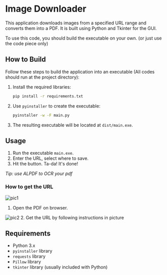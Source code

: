 # Image Downloader

This application downloads images from a specified URL range and converts them into a PDF. It is built using Python and Tkinter for the GUI.

To use this code, you should build the executable on your own. (or just use the code piece only)

## How to Build

Follow these steps to build the application into an executable (All codes should run at the project directory):

1. Install the required libraries:

   ```sh
   pip install -r requirements.txt
   ```

2. Use `pyinstaller` to create the executable:

   ```sh
   pyinstaller -w -F main.py
   ```

3. The resulting executable will be located at `dist/main.exe`.

## Usage

1. Run the executable `main.exe`.
2. Enter the URL, select where to save.
3. Hit the button. Ta-da! It's done!

*Tip: use ALPDF to OCR your pdf*

### How to get the URL
![pic1](https://github.com/user-attachments/assets/ba70ec21-5dc5-465d-9619-d6cc86f7e88d)
1. Open the PDF on browser.

![pic2](https://github.com/user-attachments/assets/4f734a6e-f1a0-47c8-84a3-76f30c53def3)
2. Get the URL by following instructions in picture

## Requirements

- Python 3.x
- `pyinstaller` library
- `requests` library
- `Pillow` library
- `tkinter` library (usually included with Python)

